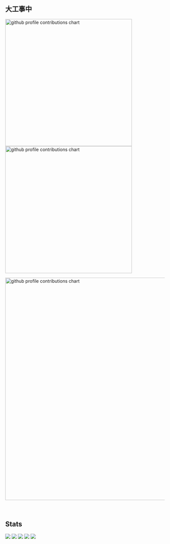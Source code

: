 
## 大工事中


<p align="left">
  <picture>
        <source media="(prefers-color-scheme: dark)"  srcset="output/metrics.base.svg" width="400" />
	<source media="(prefers-color-scheme: light)" srcset="output/metrics.base.svg" width="400" />
	<img alt="github profile contributions chart"    src="https://raw.githubusercontent.com/username/username/output-3d-contrib/day.svg" />
  </picture>
  <picture>
   	<source media="(prefers-color-scheme: dark)"  srcset="output/details.svg" width="400" />
	<source media="(prefers-color-scheme: light)" srcset="output/details.svg" width="400" />
	<img alt="github profile contributions chart"    src="https://raw.githubusercontent.com/username/username/output-3d-contrib/day.svg" />
  </picture>
</p>

<p align="left" >
	<picture>
	  <source media="(prefers-color-scheme: dark)"  srcset="profile-3d-contrib/profile-night-rainbow.svg" width="700" />
	  <source media="(prefers-color-scheme: light)" srcset="profile-3d-contrib/profile-season-animate.svg" width="700" />
	  <img alt="github profile contributions chart"    src="https://raw.githubusercontent.com/username/username/output-3d-contrib/day.svg" />
	</picture>
</p>　

## Stats
![](http://github-profile-summary-cards.vercel.app/api/cards/profile-details?username=Sakura01117&theme=gruvbox)
![](http://github-profile-summary-cards.vercel.app/api/cards/repos-per-language?username=Sakura01117&theme=gruvbox)
![](http://github-profile-summary-cards.vercel.app/api/cards/most-commit-language?username=Sakura01117&theme=gruvbox)
![](http://github-profile-summary-cards.vercel.app/api/cards/stats?username=Sakura01117&theme=gruvbox)
![](http://github-profile-summary-cards.vercel.app/api/cards/productive-time?username=Sakura01117&theme=gruvbox&utcOffset=9)


